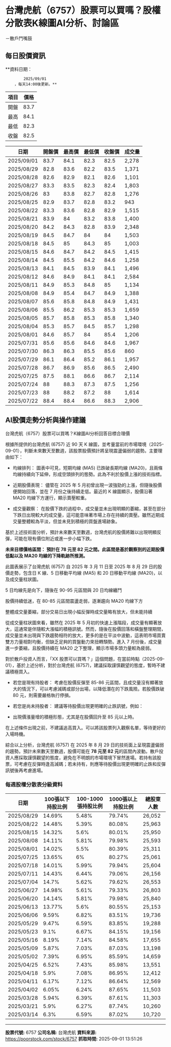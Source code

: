 # 台灣虎航（6757）股票可以買嗎？股權分散表K線圖AI分析、討論區
－散戶鬥嘴鼓

## 每日股價資訊

**資料日期：
        
            2025/09/01
        ，每天14:00後更新。**

| 項目 | 價格 |
|------|------|
| 開盤 | 83.7 |
| 最高 | 84.1 |
| 最低 | 82.3 |
| 收盤 | 82.5 |

| 日期 | 開盤價 | 最高價 | 最低價 | 收盤價 | 成交量 |
|------|--------|--------|--------|--------|--------|
| 2025/09/01 | 83.7 | 84.1 | 82.3 | 82.5 | 2,278 |
| 2025/08/29 | 82.8 | 83.6 | 82.2 | 83.5 | 1,371 |
| 2025/08/28 | 82.6 | 82.9 | 82.1 | 82.6 | 1,101 |
| 2025/08/27 | 83.3 | 83.5 | 82.3 | 82.4 | 1,803 |
| 2025/08/26 | 83 | 83.8 | 82.7 | 82.8 | 1,276 |
| 2025/08/25 | 82.9 | 83.7 | 82.8 | 83.2 | 943 |
| 2025/08/22 | 83.3 | 83.6 | 82.8 | 82.9 | 1,515 |
| 2025/08/21 | 83.9 | 84 | 83.2 | 83.8 | 1,400 |
| 2025/08/20 | 84.2 | 84.3 | 82.8 | 83.9 | 2,348 |
| 2025/08/19 | 84.5 | 84.7 | 84 | 84 | 1,503 |
| 2025/08/18 | 84.5 | 85 | 84.3 | 85 | 1,003 |
| 2025/08/15 | 84.6 | 84.7 | 84.2 | 84.5 | 1,415 |
| 2025/08/14 | 84.5 | 85.5 | 84.2 | 84.6 | 1,258 |
| 2025/08/13 | 84.1 | 84.5 | 83.9 | 84.1 | 1,496 |
| 2025/08/12 | 84.6 | 84.9 | 84.1 | 84.1 | 2,584 |
| 2025/08/11 | 84.9 | 85.3 | 84.8 | 85 | 1,134 |
| 2025/08/08 | 84.9 | 85.4 | 84.7 | 84.9 | 1,388 |
| 2025/08/07 | 85.6 | 85.8 | 84.8 | 84.9 | 1,431 |
| 2025/08/06 | 85.5 | 86.2 | 85.3 | 85.3 | 1,659 |
| 2025/08/05 | 85.7 | 85.8 | 85.3 | 85.8 | 1,340 |
| 2025/08/04 | 85.3 | 85.7 | 84.5 | 85.7 | 1,298 |
| 2025/08/01 | 84.6 | 85.7 | 84 | 85.4 | 1,206 |
| 2025/07/31 | 85.6 | 85.6 | 84.6 | 84.6 | 1,967 |
| 2025/07/30 | 86.3 | 86.3 | 85.5 | 85.6 | 860 |
| 2025/07/29 | 86.1 | 86.4 | 85.2 | 86.1 | 1,957 |
| 2025/07/28 | 86.7 | 86.9 | 85.6 | 86.5 | 2,490 |
| 2025/07/25 | 87.5 | 88.1 | 86.6 | 86.7 | 2,114 |
| 2025/07/24 | 88 | 88.3 | 87.3 | 87.5 | 1,256 |
| 2025/07/23 | 88 | 88.2 | 87.2 | 88 | 1,614 |
| 2025/07/22 | 88.4 | 88.4 | 86.6 | 88.3 | 2,906 |

## AI股價走勢分析與操作建議

台灣虎航（6757）股票可以買嗎？K線圖AI分析回答目標合理價

根據所提供的台灣虎航 (6757) 近 90 天 K 線圖，並考量當前的市場環境（2025-09-01），判斷未來數天至數週，該股票股價預計將呈現震盪偏弱的趨勢。主要理由如下：

*   均線排列： 圖表中可見，短期均線 (MA5) 已跌破長期均線 (MA20)，且兩條均線持續向下延伸，形成空頭排列的態勢。此為不利於股價上漲的技術指標。

*   近期股價表現： 儘管在 2025 年 5 月初曾出現一波強勁的上漲，但隨後股價便開始回落，並在 7 月份之後持續走低。最近的 K 線圖顯示，股價沿著 MA20 均線下方運行，顯示賣壓較重。

*   成交量觀察： 在股價下跌的過程中，成交量並未出現明顯的萎縮，甚至在部分下跌日出現較大的成交量，這可能意味著市場上存在持續的賣壓。雖然近期成交量整體較為平淡，但並未見到積極的買盤進場跡象。

基於上述技術面分析，預計未來數天至數週，台灣虎航的股價將難以出現明顯反彈，可能在現有價位附近或進一步小幅下跌。

**未來目標價格區間： 預計在 78 元至 82 元之間。此區間是基於觀察到的近期股價低點以及 MA20 均線的下降軌跡所推測。**

此圖表展示了台灣虎航 (6757) 自 2025 年 3 月 11 日至 2025 年 8 月 29 日的股價走勢，包含日 K 線、5 日移動平均線 (MA5) 和 20 日移動平均線 (MA20)，以及成交量柱狀圖。

5 日均線先是向下，隨後在 90-95 元區間與 20 日均線纏鬥

股價持續低迷，在 80-85 元區間震盪走弱，逐漸趨向 MA20 均線下方

整體成交量萎縮，部分交易日出現小幅反彈時成交量略有放大，但未能持續

從成交量柱狀圖來看，雖然在 2025 年 5 月初的快速上漲階段，成交量有顯著放大，這通常是伴隨較大漲幅的積極訊號。然而，隨後在股價回落和橫盤整理期間，成交量並未出現與下跌趨勢相符的放大，更多的是在平淡中波動，這表明市場買賣雙方力量相對均衡，但缺乏足夠的買盤動力來扭轉頹勢。進入 7 月份後，成交量進一步萎縮，且股價持續在 MA20 之下整理，顯示市場多頭力量較為疲弱。

對於散戶投資人而言，「XX 股票可以買嗎？」這個問題，在當前時點（2025-09-01），基於上述分析，對於台灣虎航 (6757)，建議採取謹慎觀望的態度，暫時不建議積極買入。

*   若您是現有持股者： 考慮在股價反彈至 85-86 元區間，且成交量沒有顯著放大的情況下，可以考慮減碼或部分出場，以降低潛在的下跌風險。若股價跌破 80 元，則需要嚴格執行停損。

*   若您是尚未持股者： 建議等待股價出現更明確的止跌訊號，例如：

*   出現價漲量增的積極形態，尤其是在股價回升至 85 元以上時。

在上述條件出現之前，不建議追高買入。可以將該股票列入觀察名單，等待更好的入場時機。

綜合以上分析，台灣虎航 (6757) 在 2025 年 8 月 29 日的技術面上呈現震盪偏弱的趨勢。預計未來數天至數週，股價可能在 **78 元至 82 元**的區間內波動。散戶投資人應採取謹慎觀望的態度，避免在不明朗的市場環境下冒然進場。若持有該股票，可考慮在反彈時逢高減碼；若未持有，則應等待股價出現更明確的止跌和反彈訊號後再考慮進場。

### 每週股權分散表分級資料

| 日期 | 100張以下持股比例 | 100-1000張持股比例 | 1000張以上持股比例 | 總股東人數 |
|------|-------------------|--------------------|--------------------|----------|
| 2025/08/29 | 14.69% | 5.48% | 79.74% | 26,052 |
| 2025/08/22 | 14.48% | 5.39% | 80.08% | 25,963 |
| 2025/08/15 | 14.32% | 5.6% | 80.01% | 25,950 |
| 2025/08/08 | 14.11% | 5.81% | 79.98% | 25,593 |
| 2025/08/01 | 14.02% | 5.5% | 80.39% | 25,311 |
| 2025/07/25 | 13.65% | 6% | 80.27% | 25,061 |
| 2025/07/18 | 14.01% | 5.99% | 79.94% | 25,604 |
| 2025/07/11 | 14.43% | 6.44% | 79.06% | 26,156 |
| 2025/07/04 | 14.7% | 5.62% | 79.62% | 26,553 |
| 2025/06/27 | 14.98% | 5.61% | 79.33% | 26,803 |
| 2025/06/20 | 14.14% | 5.81% | 79.98% | 25,840 |
| 2025/06/13 | 13.77% | 5.6% | 80.55% | 25,153 |
| 2025/06/06 | 9.59% | 6.82% | 83.51% | 19,736 |
| 2025/05/29 | 9.47% | 6.59% | 83.85% | 19,288 |
| 2025/05/23 | 9.1% | 6.67% | 84.15% | 19,156 |
| 2025/05/16 | 8.19% | 7.14% | 84.58% | 17,655 |
| 2025/05/09 | 5.87% | 7.03% | 87.03% | 13,198 |
| 2025/05/02 | 7.39% | 6.95% | 85.59% | 14,659 |
| 2025/04/25 | 6.52% | 7.43% | 85.98% | 13,551 |
| 2025/04/18 | 5.9% | 7.08% | 86.95% | 12,412 |
| 2025/04/11 | 6.17% | 7.12% | 86.64% | 12,569 |
| 2025/04/02 | 6.05% | 6.24% | 87.65% | 11,503 |
| 2025/03/28 | 5.94% | 6.39% | 87.61% | 11,303 |
| 2025/03/21 | 5.9% | 6.27% | 87.74% | 10,260 |
| 2025/03/14 | 6.3% | 6.59% | 87.02% | 10,720 |

---

**股票代號:** 6757
**公司名稱:** 台灣虎航
**資料來源:** https://poorstock.com/stock/6757
**抓取時間:** 2025-09-01 13:51:26